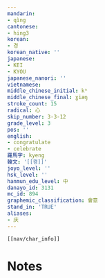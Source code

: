 ```yaml
---
mandarin:
- qìng
cantonese:
- hing3
korean:
- 경
korean_native: ''
japanese:
- KEI
- KYOU
japanese_nanori: ''
vietnamese:
middle_chinese_initial: kʰ
middle_chinese_final: ɣiæŋ
stroke_count: 15
radical: 心
skip_number: 3-3-12
grade_level: 3
pos: ''
english:
- congratulate
- celebrate
羅馬字: kyeng
韓文: '[[켱]]'
joyo_level: ''
hsk_level: ''
hanmun_edu_level: 中
danayo_id: 3131
mc_id: 894
graphemic_classification: 會意
stand_in: 'TRUE'
aliases:
- 庆
---
```

```meta-bind-embed
[[nav/char_info]]
```

# Notes
